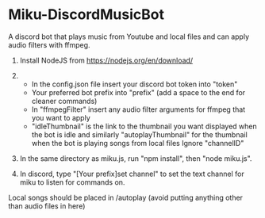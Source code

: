 # Miku-DiscordMusicBot
A discord bot that plays music from Youtube and local files and can apply audio filters with ffmpeg.

1. Install NodeJS from https://nodejs.org/en/download/

2.  - In the config.json file insert your discord bot token into "token"
    - Your preferred bot prefix into "prefix" (add a space to the end for cleaner commands)
    - In "ffmpegFilter" insert any audio filter arguments for ffmpeg that you want to apply
    - "idleThumbnail" is the link to the thumbnail you want displayed when the bot is idle and similarly "autoplayThumbnail" for the thumbnail when the bot is playing songs from local files
    Ignore "channelID"

3. In the same directory as miku.js, run "npm install", then "node miku.js".

4. In discord, type "[Your prefix]set channel" to set the text channel for miku to listen for commands on.

Local songs should be placed in /autoplay (avoid putting anything other than audio files in here)
